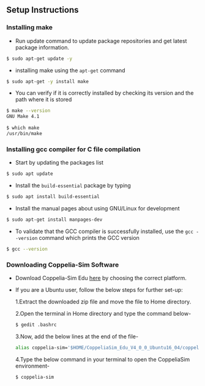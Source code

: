 <!-- SETUP INSTRUCTUIONS -->
## Setup Instructions
### Installing make  
  * Run update command to update package repositories and get latest package information.
  ```sh
  $ sudo apt-get update -y
  ```
  * installing make using the ```apt-get``` command
  ```sh
  $ sudo apt-get -y install make
  ```
  * You can verify if it is correctly installed by checking its version and the path where it is stored
  ```sh
  $ make --version
  GNU Make 4.1
   
  $ which make
  /usr/bin/make
  ``` 

### Installing gcc compiler for C file compilation 

  * Start by updating the packages list
  ```sh
  $ sudo apt update
  ```
  * Install the ```build-essential``` package by typing
  ```sh
  $ sudo apt install build-essential
  ```
  * Install the manual pages about using GNU/Linux for development
  ```sh
  $ sudo apt-get install manpages-dev
  ```
  * To validate that the GCC compiler is successfully installed, use the ```gcc --version``` command which prints the GCC version
  ```sh
  $ gcc --version
  ```
  
    
### Downloading Coppelia-Sim Software
  * Download Coppelia-Sim Edu [here](https://www.coppeliarobotics.com/downloads) by choosing the correct platform.
  * If you are a Ubuntu user, follow the below steps for further set-up:  
      
    1.Extract the downloaded zip file and move the file to Home directory.  
      
    2.Open the terminal in Home directory and type the command below-
    ```sh
    $ gedit .bashrc
    ```
    3.Now, add the below lines at the end of the file-
    ```sh
    alias coppelia-sim='$HOME/CoppeliaSim_Edu_V4_0_0_Ubuntu16_04/coppeliaSim.sh'
    ```
    4.Type the below command in your terminal to open the CoppeliaSim environment-
    ```
    $ coppelia-sim
    ```
